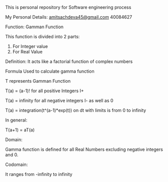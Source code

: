This is personal repository for Software engineering process

My Personal Details:
amitsachdeva45@gmail.com
40084627

Function: Gamman Function

This function is divided into 2 parts:
1) For Integer value
2) For Real Value

Definition: It acts like a factorial function of complex numbers


Formula Used to calculate gamma function

T represents Gamman Function

  T(a) = (a-1)! for all positive Integers I+
  
  T(a) = infinity for all negative integers I- as well as 0
  
  T(a) = integration(t^(a-1)*exp(t)) on dt with limits is from 0 to infinity
  
In general:

T(a+1) = aT(a)
  
Domain:

Gamma function is defined for all Real Numbers excluding negative integers and 0.

Codomain:

It ranges from -infinity to infinity






